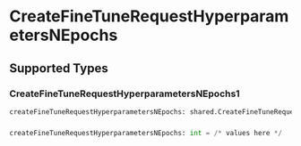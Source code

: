 # CreateFineTuneRequestHyperparametersNEpochs


## Supported Types

### CreateFineTuneRequestHyperparametersNEpochs1

```python
createFineTuneRequestHyperparametersNEpochs: shared.CreateFineTuneRequestHyperparametersNEpochs1 = /* values here */
```

### 

```python
createFineTuneRequestHyperparametersNEpochs: int = /* values here */
```

